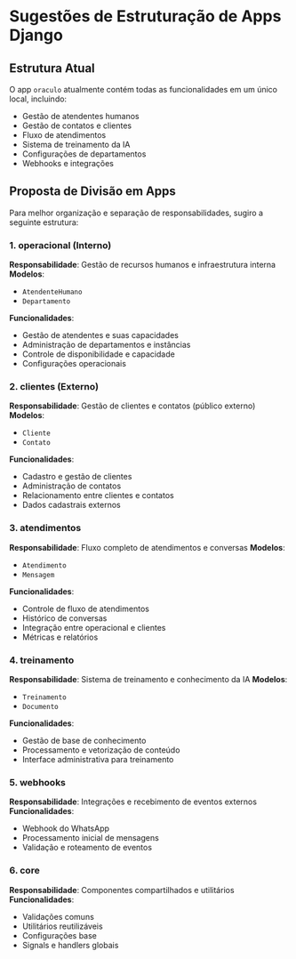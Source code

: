 # Sugestões de Estruturação de Apps Django

## Estrutura Atual
O app `oraculo` atualmente contém todas as funcionalidades em um único local, incluindo:
- Gestão de atendentes humanos
- Gestão de contatos e clientes
- Fluxo de atendimentos
- Sistema de treinamento da IA
- Configurações de departamentos
- Webhooks e integrações

## Proposta de Divisão em Apps

Para melhor organização e separação de responsabilidades, sugiro a seguinte estrutura:

### 1. **operacional** (Interno)
**Responsabilidade**: Gestão de recursos humanos e infraestrutura interna
**Modelos**: 
- `AtendenteHumano`
- `Departamento`

**Funcionalidades**:
- Gestão de atendentes e suas capacidades
- Administração de departamentos e instâncias
- Controle de disponibilidade e capacidade
- Configurações operacionais

### 2. **clientes** (Externo)
**Responsabilidade**: Gestão de clientes e contatos (público externo)
**Modelos**:
- `Cliente`
- `Contato`

**Funcionalidades**:
- Cadastro e gestão de clientes
- Administração de contatos
- Relacionamento entre clientes e contatos
- Dados cadastrais externos

### 3. **atendimentos**
**Responsabilidade**: Fluxo completo de atendimentos e conversas
**Modelos**:
- `Atendimento`
- `Mensagem`

**Funcionalidades**:
- Controle de fluxo de atendimentos
- Histórico de conversas
- Integração entre operacional e clientes
- Métricas e relatórios

### 4. **treinamento**
**Responsabilidade**: Sistema de treinamento e conhecimento da IA
**Modelos**:
- `Treinamento`
- `Documento`

**Funcionalidades**:
- Gestão de base de conhecimento
- Processamento e vetorização de conteúdo
- Interface administrativa para treinamento

### 5. **webhooks**
**Responsabilidade**: Integrações e recebimento de eventos externos
**Funcionalidades**:
- Webhook do WhatsApp
- Processamento inicial de mensagens
- Validação e roteamento de eventos

### 6. **core**
**Responsabilidade**: Componentes compartilhados e utilitários
**Funcionalidades**:
- Validações comuns
- Utilitários reutilizáveis
- Configurações base
- Signals e handlers globais